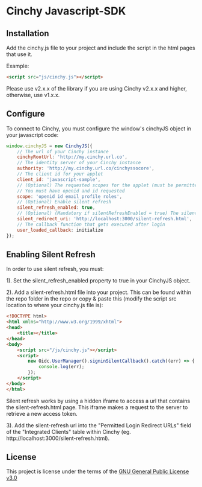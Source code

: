 # Cinchy Javascript-SDK

## Installation

Add the cinchy.js file to your project and include the script in the html pages that use it.

Example:
```html
<script src="js/cinchy.js"></script>
```

Please use v2.x.x of the library if you are using Cinchy v2.x.x and higher,
otherwise, use v1.x.x.

## Configure

To connect to Cinchy, you must configure the window's cinchyJS object in your javascript code:

```javascript
window.cinchyJS = new CinchyJS({
    // The url of your Cinchy instance
    cinchyRootUrl: 'http://my.cinchy.url.co',
    // The identity server of your Cinchy instance
    authority: 'http://my.cinchy.url.co/cinchyssocore',
    // The client id for your applet
    client_id: 'javascript-sample',
    // (Optional) The requested scopes for the applet (must be permitted for the client)
    // You must have openid and id requested
    scope: 'openid id email profile roles',
    // (Optional) Enable silent refresh
    silent_refresh_enabled: true,
    // (Optional) (Mandatory if silentRefreshEnabled = true) The silent refresh url
    silent_redirect_uri: 'http://localhost:3000/silent-refresh.html',
    // The callback function that gets executed after login
    user_loaded_callback: initialize
});
```

## Enabling Silent Refresh

In order to use silent refresh, you must:

1). Set the silent_refresh_enabled property to true in your CinchyJS object.

2). Add a silent-refresh.html file into your project. This can be found within the repo folder in the repo or copy & paste this (modify the script src location to where your cinchy.js file is):

```html
<!DOCTYPE html>
<html xmlns="http://www.w3.org/1999/xhtml">
<head>
    <title></title>
</head>
<body>
    <script src="/js/cinchy.js"></script>
    <script>
        new Oidc.UserManager().signinSilentCallback().catch((err) => {
            console.log(err);
        });
    </script>
</body>
</html>
```
Silent refresh works by using a hidden iframe to access a url that contains the silent-refresh.html page. This iframe makes a request to the server to retrieve a new access token.

3). Add the silent-refresh url into the "Permitted Login Redirect URLs" field of the "Integrated Clients" table within Cinchy (eg. http://localhost:3000/silent-refresh.html).

## License
This project is license under the terms of the [GNU General Public License v3.0](https://github.com/cinchy-co/javascript-sdk/blob/master/LICENSE)